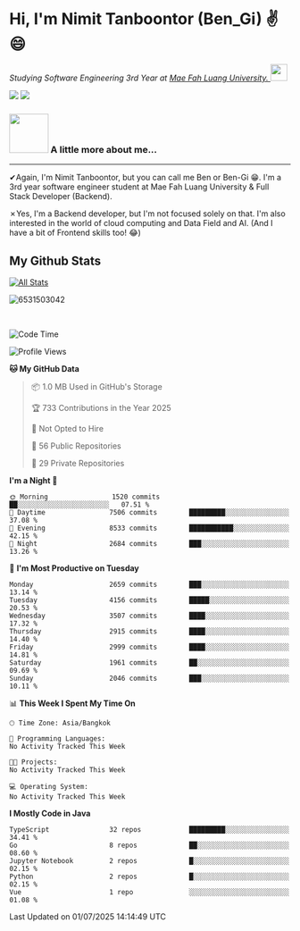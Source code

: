 # Hi, I'm Nimit Tanboontor (Ben_Gi) ✌😄
<p><em>Studying Software Engineering 3rd Year at <a href="https://en.mfu.ac.th/home.html"> Mae Fah Luang University.
</a><img src="https://media.giphy.com/media/WUlplcMpOCEmTGBtBW/giphy.gif" width="30"> </em></p>


[![](https://img.shields.io/badge/linkedin-%230077B5.svg?style=for-the-badge&logo=linkedin)]([https://www.linkedin.com/in/thanaphoom-babparn/](https://www.linkedin.com/in/nimit-tanbooutor-798139246/))
[![](https://img.shields.io/badge/Medium-12100E?style=for-the-badge&logo=medium&logoColor=white)](https://medium.com/@nimittanbooutor)

### <img src="https://media.giphy.com/media/VgCDAzcKvsR6OM0uWg/giphy.gif" width="70"> A little more about me...  

<hr> <!-- Horizontal line -->

&#10004;Again, I'm Nimit Tanboontor, but you can call me Ben or Ben-Gi 😁. I'm a 3rd year software engineer student at Mae Fah Luang University & Full Stack Developer (Backend).

&#10007;Yes, I'm a Backend developer, but I'm not focused solely on that. I'm also interested in the world of cloud computing and Data Field and AI. (And I have a bit of Frontend skills too! 😂)


## My Github Stats

[![All Stats](https://github-readme-stats.vercel.app/api?username=6531503042&show_icons=true&theme=algolia)](https://github.com/6531503042)

<p><img align="center" src="https://github-readme-streak-stats.herokuapp.com/?user=6531503042&" alt="6531503042" /></p>

<br />


<!--START_SECTION:waka-->
![Code Time](http://img.shields.io/badge/Code%20Time-525%20hrs%2038%20mins-blue)

![Profile Views](http://img.shields.io/badge/Profile%20Views-10-blue)

**🐱 My GitHub Data** 

> 📦 1.0 MB Used in GitHub's Storage 
 > 
> 🏆 733 Contributions in the Year 2025
 > 
> 🚫 Not Opted to Hire
 > 
> 📜 56 Public Repositories 
 > 
> 🔑 29 Private Repositories 
 > 
**I'm a Night 🦉** 

```text
🌞 Morning                1520 commits        ██░░░░░░░░░░░░░░░░░░░░░░░   07.51 % 
🌆 Daytime                7506 commits        █████████░░░░░░░░░░░░░░░░   37.08 % 
🌃 Evening                8533 commits        ███████████░░░░░░░░░░░░░░   42.15 % 
🌙 Night                  2684 commits        ███░░░░░░░░░░░░░░░░░░░░░░   13.26 % 
```
📅 **I'm Most Productive on Tuesday** 

```text
Monday                   2659 commits        ███░░░░░░░░░░░░░░░░░░░░░░   13.14 % 
Tuesday                  4156 commits        █████░░░░░░░░░░░░░░░░░░░░   20.53 % 
Wednesday                3507 commits        ████░░░░░░░░░░░░░░░░░░░░░   17.32 % 
Thursday                 2915 commits        ████░░░░░░░░░░░░░░░░░░░░░   14.40 % 
Friday                   2999 commits        ████░░░░░░░░░░░░░░░░░░░░░   14.81 % 
Saturday                 1961 commits        ██░░░░░░░░░░░░░░░░░░░░░░░   09.69 % 
Sunday                   2046 commits        ███░░░░░░░░░░░░░░░░░░░░░░   10.11 % 
```


📊 **This Week I Spent My Time On** 

```text
🕑︎ Time Zone: Asia/Bangkok

💬 Programming Languages: 
No Activity Tracked This Week

🐱‍💻 Projects: 
No Activity Tracked This Week

💻 Operating System: 
No Activity Tracked This Week
```

**I Mostly Code in Java** 

```text
TypeScript               32 repos            █████████░░░░░░░░░░░░░░░░   34.41 % 
Go                       8 repos             ██░░░░░░░░░░░░░░░░░░░░░░░   08.60 % 
Jupyter Notebook         2 repos             █░░░░░░░░░░░░░░░░░░░░░░░░   02.15 % 
Python                   2 repos             █░░░░░░░░░░░░░░░░░░░░░░░░   02.15 % 
Vue                      1 repo              ░░░░░░░░░░░░░░░░░░░░░░░░░   01.08 % 
```




 Last Updated on 01/07/2025 14:14:49 UTC
<!--END_SECTION:waka-->
